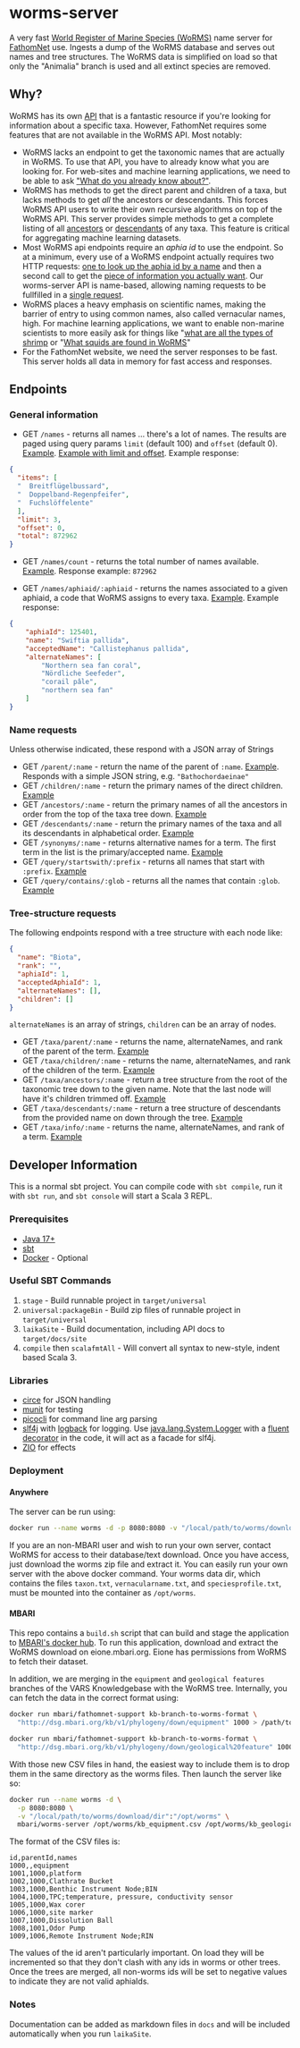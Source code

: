 # worms-server

A very fast [World Register of Marine Species (WoRMS)](https://www.marinespecies.org) name server for [FathomNet](http://fathomnet.org) use. Ingests a dump of the WoRMS database and serves out names and tree structures. The WoRMS data is simplified on load so that only the "Animalia" branch is used and all extinct species are removed.

## Why?

WoRMS has its own [API](https://www.marinespecies.org/rest/) that is a fantastic resource if you're looking for information about a specific taxa. However, FathomNet requires some features that are not available in the WoRMS API. Most notably:

- WoRMS lacks an endpoint to get the taxonomic names that are actually in WoRMS. To use that API, you have to already know what you are looking for. For web-sites and machine learning applications, we need to be able to ask ["What do you already know about?"](https://fathomnet.org/worms/names).
- WoRMS has methods to get the direct parent and children of a taxa, but lacks methods to get _all_ the ancestors or descendants. This forces WoRMS API users to write their own recursive algorithms on top of the WoRMS API. This server provides simple methods to get a complete listing of all [ancestors](https://fathomnet.org/worms/ancestors/Atollidae) or [descendants](https://fathomnet.org/worms/descendants/Atollidae) of any taxa. This feature is critical for aggregating machine learning datasets.
- Most WoRMS api endpoints require an _aphia id_ to use the endpoint. So at a minimum, every use of a WoRMS endpoint actually requires two HTTP requests: [one to look up the aphia id by a name](https://www.marinespecies.org/rest/AphiaIDByName/Atolla?marine_only=true) and then a second call to get the [piece of information you actually want](https://www.marinespecies.org/rest/AphiaVernacularsByAphiaID/135248). Our worms-server API is name-based, allowing naming requests to be fullfilled in a [single request](https://fathomnet.org/worms/taxa/info/Atolla).
- WoRMS places a heavy emphasis on scientific names, making the barrier of entry to using common names, also called vernacular names, high. For machine learning applications, we want to enable non-marine scientists to more easily ask for things like "[what are all the types of shrimp](https://fathomnet.org/worms/descendants/shrimps) or "[What squids are found in WoRMS](https://fathomnet.org/worms/query/contains/squid)"
- For the FathomNet website, we need the server responses to be fast. This server holds all data in memory for fast access and responses.

## Endpoints

### General information

- GET `/names` - returns all names ... there's a lot of names. The results are paged using query params `limit` (default 100) and `offset` (default 0). [Example](https://fathomnet.org/worms/names). [Example with limit and offset](https://fathomnet.org/worms/names?limit=500&offset=500000). Example response:

```json
{
  "items": [
  "  Breitflügelbussard",
  "  Doppelband-Regenpfeifer",
  "  Fuchslöffelente"
  ],
  "limit": 3,
  "offset": 0,
  "total": 872962
}
```

- GET `/names/count` - returns the total number of names available. [Example](https://fathomnet.org/worms/names/count). Response example: `872962`

- GET `/names/aphiaid/:aphiaid` - returns the names associated to a given aphiaid, a code that WoRMS assigns to every taxa. [Example](https://fathomnet.org/worms/names/aphiaid/125401). Example response:

```json
{
    "aphiaId": 125401,
    "name": "Swiftia pallida",
    "acceptedName": "Callistephanus pallida",
    "alternateNames": [
        "Northern sea fan coral",
        "Nördliche Seefeder",
        "corail pâle",
        "northern sea fan"
    ]
}
```

### Name requests

Unless otherwise indicated, these respond with a JSON array of Strings

- GET `/parent/:name` - return the name of the parent of `:name`. [Example](https://fathomnet.org/worms/parent/Bathochordaeus). Responds with a simple JSON string, e.g. `"Bathochordaeinae"`
- GET `/children/:name` - return the primary names of the direct children. [Example](https://fathomnet.org/worms/children/Bathochordaeus)
- GET `/ancestors/:name` - return the primary names of all the ancestors in order from the top of the taxa tree down. [Example](https://fathomnet.org/worms/ancestors/Atolla)
- GET `/descendants/:name` - return the primary names of the taxa and all its descendants in alphabetical order. [Example](https://fathomnet.org/worms/descendants/Atolla)
- GET `/synonyms/:name` - returns alternative names for a term. The first term in the list is the primary/accepted name. [Example](https://fathomnet.org/worms/synonyms/Acanthonus%20armatus)
- GET `/query/startswith/:prefix` - returns all names that start with `:prefix`. [Example](https://fathomnet.org/worms/query/startswith/fish)
- GET `/query/contains/:glob` - returns all the names that contain `:glob`. [Example](https://fathomnet.org/worms/query/contains/crab)

### Tree-structure requests

The following endpoints respond with a tree structure with each node like:

```json
{
  "name": "Biota",
  "rank": "",
  "aphiaId": 1,
  "acceptedAphiaId": 1,
  "alternateNames": [], 
  "children": []
}
```

`alternateNames` is an array of strings, `children` can be an array of nodes.

- GET `/taxa/parent/:name` - returns the name, alternateNames, and rank of the parent of the term. [Example](https://fathomnet.org/worms/taxa/parent/Atolla)
- GET `/taxa/children/:name` - returns the name, alternateNames, and rank of the children of the term. [Example](https://fathomnet.org/worms/taxa/children/Atolla)
- GET `/taxa/ancestors/:name` - return a tree structure from the root of the taxonomic tree down to the given name. Note that the last node will have it's children trimmed off. [Example](https://fathomnet.org/worms/taxa/ancestors/Atolla)
- GET `/taxa/descendants/:name` - return a tree structure of descendants from the provided name on down through the tree. [Example](https://fathomnet.org/worms/taxa/descendants/Atollidae)
- GET `/taxa/info/:name` - returns the name, alternateNames, and rank of a term. [Example](https://fathomnet.org/worms/taxa/info/Atolla)

## Developer Information

This is a normal sbt project. You can compile code with `sbt compile`, run it with `sbt run`, and `sbt console` will start a Scala 3 REPL.

### Prerequisites

- [Java 17+](https://adoptium.net)
- [sbt](https://www.scala-sbt.org/)
- [Docker](https://www.docker.com/) - Optional

### Useful SBT Commands

1. `stage` - Build runnable project in `target/universal`
2. `universal:packageBin` - Build zip files of runnable project in `target/universal`
3. `laikaSite` - Build documentation, including API docs to `target/docs/site`
4. `compile` then `scalafmtAll` - Will convert all syntax to new-style, indent based Scala 3.

### Libraries

- [circe](https://circe.github.io/circe/) for JSON handling
- [munit](https://github.com/scalameta/munit) for testing
- [picocli](https://picocli.info/) for command line arg parsing
- [slf4j](http://www.slf4j.org/) with [logback](http://logback.qos.ch/) for logging. Use [java.lang.System.Logger](https://docs.oracle.com/en/java/javase/17/docs/api/java.base/java/lang/System.Logger.html) with a [fluent decorator](src/main/scala/org/fathomnet/worms/etc/jdk/Logging.scala) in the code, it will act as a facade for slf4j.
- [ZIO](https://zio.dev/) for effects

### Deployment

#### Anywhere

The server can be run using:

```bash
docker run --name worms -d -p 8080:8080 -v "/local/path/to/worms/download/dir":"/opt/worms" mbari/worms-server
```

If you are an non-MBARI user and wish to run your own server, contact WoRMS for access to their database/text download. Once you have access, just download the worms zip file and extract it. You can easily run your own server with the above docker command. Your worms data dir, which contains the files `taxon.txt`, `vernacularname.txt`, and `speciesprofile.txt`, must be mounted into the container as `/opt/worms`.

#### MBARI

This repo contains a `build.sh` script that can build and stage the application to [MBARI's docker hub](https://hub.docker.com/repository/docker/mbari/worms-server). To run this application, download and extract the WoRMS download on eione.mbari.org. Eione has permissions from WoRMS to fetch their dataset.

In addition, we are merging in the `equipment` and `geological features` branches of the VARS Knowledgebase with the WoRMS tree. Internally, you can fetch the data in the correct format using:

```bash
docker run mbari/fathomnet-support kb-branch-to-worms-format \
  "http://dsg.mbari.org/kb/v1/phylogeny/down/equipment" 1000 > /path/to/worms/kb_equipment.csv

docker run mbari/fathomnet-support kb-branch-to-worms-format \
  "http://dsg.mbari.org/kb/v1/phylogeny/down/geological%20feature" 10000 > /path/to/worms/kb_geological_feature.csv
```

With those new CSV files in hand, the easiest way to include them is to drop them in the same directory as the worms files. Then launch the server like so:

```bash
docker run --name worms -d \
  -p 8080:8080 \
  -v "/local/path/to/worms/download/dir":"/opt/worms" \
  mbari/worms-server /opt/worms/kb_equipment.csv /opt/worms/kb_geological_feature.csv
```

The format of the CSV files is:

```csv
id,parentId,names
1000,,equipment
1001,1000,platform
1002,1000,Clathrate Bucket
1003,1000,Benthic Instrument Node;BIN
1004,1000,TPC;temperature, pressure, conductivity sensor
1005,1000,Wax corer
1006,1000,site marker
1007,1000,Dissolution Ball
1008,1001,Odor Pump
1009,1006,Remote Instrument Node;RIN
```

The values of the id aren't particularly important. On load they will be incremented so that they don't clash with any ids in worms or other trees. Once the trees are merged, all non-worms ids will be set to negative values to indicate they are not valid aphiaIds.

### Notes

Documentation can be added as markdown files in `docs` and will be included automatically when you run `laikaSite`.
